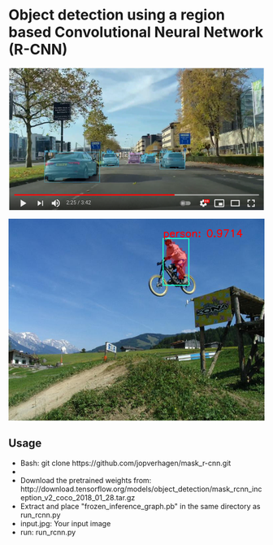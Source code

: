 <h1>Object detection using a region based Convolutional Neural Network  (R-CNN)</h1>

[![youtube rcnn test](youtube.png)](https://www.youtube.com/watch?v=OVc69ptx_N0)

<img src="output.png">


<h2>Usage</h2>

<ul>
  <li>Bash: git clone https://github.com/jopverhagen/mask_r-cnn.git<li>
  <li>Download the pretrained weights from: http://download.tensorflow.org/models/object_detection/mask_rcnn_inception_v2_coco_2018_01_28.tar.gz</li>
  <li>Extract and place "frozen_inference_graph.pb" in the same directory as run_rcnn.py</li>
  <li>input.jpg: Your input image</li>
  <li> run: run_rcnn.py</li>
  
 </ul>
